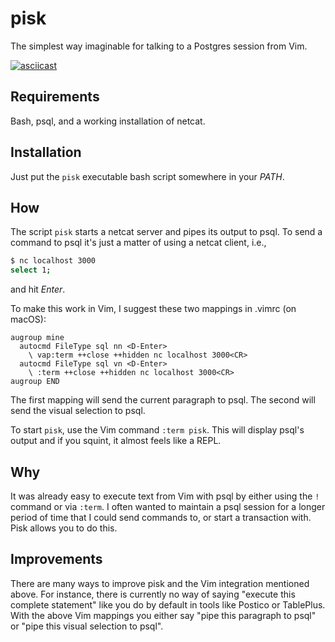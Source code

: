 # pisk

The simplest way imaginable for talking to a Postgres session from Vim.

[![asciicast](https://asciinema.org/a/534589.svg)](https://asciinema.org/a/534589)

## Requirements

Bash, psql, and a working installation of netcat.

## Installation

Just put the `pisk` executable bash script somewhere in your _PATH_.

## How

The script `pisk` starts a netcat server and pipes its output to psql.
To send a command to psql it's just a matter of using a netcat client,
i.e.,
```bash
$ nc localhost 3000
select 1;
```
and hit _Enter_.

To make this work in Vim, I suggest these two mappings in .vimrc (on
macOS):

```viml
augroup mine
  autocmd FileType sql nn <D-Enter>
    \ vap:term ++close ++hidden nc localhost 3000<CR>
  autocmd FileType sql vn <D-Enter>
    \ :term ++close ++hidden nc localhost 3000<CR>
augroup END
```

The first mapping will send the current paragraph to psql. The second
will send the visual selection to psql.

To start `pisk`, use the Vim command `:term pisk`. This will display
psql's output and if you squint, it almost feels like a REPL.

## Why

It was already easy to execute text from Vim with psql by either using
the `!` command or via `:term`. I often wanted to maintain a psql session
for a longer period of time that I could send commands to, or start a
transaction with. Pisk allows you to do this.

## Improvements

There are many ways to improve pisk and the Vim integration mentioned
above. For instance, there is currently no way of saying "execute this
complete statement" like you do by default in tools like Postico or
TablePlus. With the above Vim mappings you either say "pipe this
paragraph to psql" or "pipe this visual selection to psql".

<!-- vim: set tw=72: -->
